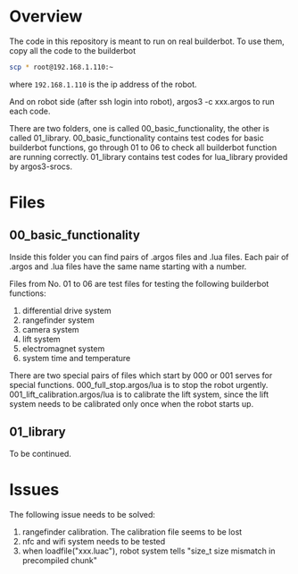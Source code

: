 # Overview

The code in this repository is meant to run on real builderbot. 
To use them, copy all the code to the builderbot

```bash
scp * root@192.168.1.110:~
```
where ```192.168.1.110``` is the ip address of the robot.

And on robot side (after ssh login into robot), argos3 -c xxx.argos to run each code. 

There are two folders, one is called 00_basic_functionality, the other is called 01_library.
00_basic_functionality contains test codes for basic builderbot functions, go through 01 to 06 to check all builderbot function are running correctly.
01_library contains test codes for lua_library provided by argos3-srocs.

# Files

## 00\_basic\_functionality

Inside this folder you can find pairs of .argos files and .lua files. Each pair of .argos and .lua files have the same name starting with a number.

Files from No. 01 to 06 are test files for testing the following builderbot functions:
1. differential drive system
2. rangefinder system
3. camera system
4. lift system
5. electromagnet system
6. system time and temperature

There are two special pairs of files which start by 000 or 001 serves for special functions.
000_full_stop.argos/lua is to stop the robot urgently. 
001_lift_calibration.argos/lua is to calibrate the lift system, since the lift system needs to be calibrated only once when the robot starts up.

## 01\_library

To be continued.

# Issues

The following issue needs to be solved:

1. rangefinder calibration. The calibration file seems to be lost
2. nfc and wifi system needs to be tested
3. when loadfile("xxx.luac"), robot system tells "size\_t size mismatch in precompiled chunk"
